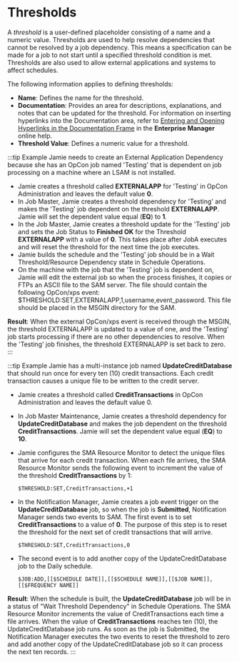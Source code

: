 # Thresholds

A *threshold* is a user-defined placeholder consisting of a name and a numeric value. Thresholds are used to help resolve dependencies that
cannot be resolved by a job dependency. This means a specification can
be made for a job to not start until a specified threshold condition is
met. Thresholds are also used to allow external applications and systems
to affect schedules.

The following information applies to defining thresholds:

- **Name**: Defines the name for the threshold.
- **Documentation**: Provides an area for descriptions, explanations,
    and notes that can be updated for the threshold. For information on
    inserting hyperlinks into the Documentation area, refer to [Entering     and Opening Hyperlinks in the Documentation
    Frame](../Files/UI/Enterprise-Manager/Entering-and-Opening-Hyperlinks.md)
     in the **Enterprise Manager** online help.
- **Threshold Value**: Defines a numeric value for a threshold.

:::tip Example
Jamie needs to create an External Application Dependency because she has an OpCon job named 'Testing' that is dependent on job processing on a machine where an LSAM is not installed.

- Jamie creates a threshold called **EXTERNALAPP** for 'Testing' in OpCon Administration and leaves the default value **0**.
- In Job Master, Jamie creates a threshold dependency for 'Testing' and makes the 'Testing' job dependent on the threshold **EXTERNALAPP**. Jamie will set the dependent value equal (**EQ**) to **1**.
- In the Job Master, Jamie creates a threshold update for the 'Testing' job and sets the Job Status to **Finished OK** for the Threshold **EXTERNALAPP** with a value of **0**. This takes place after JobA executes and will reset the threshold for the next time the job executes.
- Jamie builds the schedule and the 'Testing' job should be in a Wait Threshold/Resource Dependency state in Schedule Operations.
- On the machine with the job that the 'Testing' job is dependent on, Jamie will edit the external job so when the process finishes, it copies or FTPs an ASCII file to the SAM server. The file should contain the following OpCon/xps event: $THRESHOLD:SET,EXTERNALAPP,1,username,event_password. This file should be placed in the MSGIN directory for the SAM.

**Result**: When the external OpCon/xps event is received through the MSGIN, the threshold EXTERNALAPP is updated to a value of one, and the 'Testing' job starts processing if there are no other dependencies to resolve. When the 'Testing' job finishes, the threshold EXTERNALAPP is set back to zero.
:::

:::tip Example
Jamie has a multi-instance job named **UpdateCreditDatabase** that should run once for every ten (10) credit transactions. Each credit transaction causes a unique file to be written to the credit server.

- Jamie creates a threshold called **CreditTransactions** in OpCon Administration and leaves the default value 0.
- In Job Master Maintenance, Jamie creates a threshold dependency for **UpdateCreditDatabase** and makes the job dependent on the threshold **CreditTransactions**. Jamie will set the dependent value equal (**EQ**) to **10**.
- Jamie configures the SMA Resource Monitor to detect the unique files that arrive for each credit transaction. When each file arrives, the SMA Resource Monitor sends the following event to increment the value of the threshold **CreditTransactions** by 1:

  ```shell
  $THRESHOLD:SET,CreditTransactions,+1
  ```

- In the Notification Manager, Jamie creates a job event trigger on the **UpdateCreditDatabase** job, so when the job is **Submitted**, Notification Manager sends two events to SAM. The first event is to set **CreditTransactions** to a value of **0**. The purpose of this step is to reset the threshold for the next set of credit transactions that will arrive.

  ```shell
  $THRESHOLD:SET,CreditTransactions,0
  ```

- The second event is to add another copy of the UpdateCreditDatabase job to the Daily schedule.

  ```shell
  $JOB:ADD,[[$SCHEDULE DATE]],[[$SCHEDULE NAME]],[[$JOB NAME]],[[$FREQUENCY NAME]]
  ```

**Result**: When the schedule is built, the **UpdateCreditDatabase** job will be in a status of "Wait Threshold Dependency" in Schedule Operations. The SMA Resource Monitor increments the value of CreditTransactions each time a file arrives. When the value of **CreditTransactions** reaches ten (10), the UpdateCreditDatabase job runs. As soon as the job is Submitted, the Notification Manager executes the two events to reset the threshold to zero and add another copy of the UpdateCreditDatabase job so it can process the next ten records.
:::
